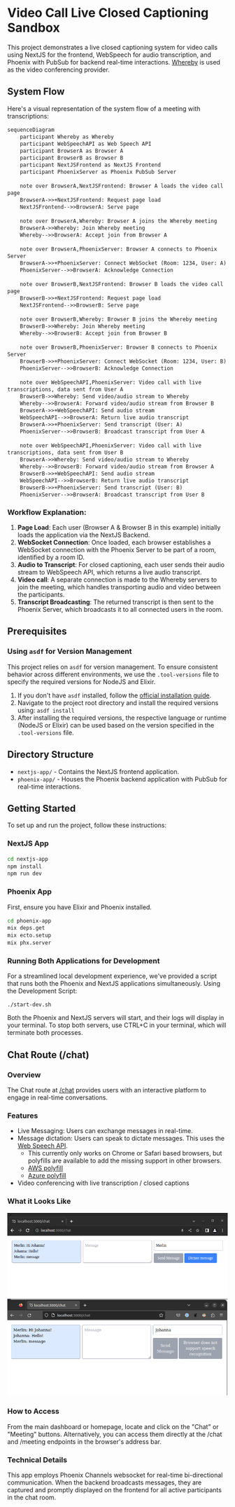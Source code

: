 # Video Call Live Closed Captioning Sandbox

This project demonstrates a live closed captioning system for video calls using NextJS for the frontend, WebSpeech for audio transcription, and Phoenix with PubSub for backend real-time interactions. [Whereby](https://whereby.com/) is used as the video conferencing provider.

## System Flow

Here's a visual representation of the system flow of a meeting with transcriptions:

```mermaid
sequenceDiagram
    participant Whereby as Whereby
    participant WebSpeechAPI as Web Speech API
    participant BrowserA as Browser A
    participant BrowserB as Browser B
    participant NextJSFrontend as NextJS Frontend
    participant PhoenixServer as Phoenix PubSub Server

    note over BrowserA,NextJSFrontend: Browser A loads the video call page
    BrowserA->>+NextJSFrontend: Request page load
    NextJSFrontend-->>BrowserA: Serve page

    note over BrowserA,Whereby: Browser A joins the Whereby meeting
    BrowserA->>Whereby: Join Whereby meeting
    Whereby-->>BrowserA: Accept join from Browser A

    note over BrowserA,PhoenixServer: Browser A connects to Phoenix Server
    BrowserA->>+PhoenixServer: Connect WebSocket (Room: 1234, User: A)
    PhoenixServer-->>BrowserA: Acknowledge Connection

    note over BrowserB,NextJSFrontend: Browser B loads the video call page
    BrowserB->>+NextJSFrontend: Request page load
    NextJSFrontend-->>BrowserB: Serve page

    note over BrowserB,Whereby: Browser B joins the Whereby meeting
    BrowserB->>Whereby: Join Whereby meeting
    Whereby-->>BrowserB: Accept join from Browser B

    note over BrowserB,PhoenixServer: Browser B connects to Phoenix Server
    BrowserB->>+PhoenixServer: Connect WebSocket (Room: 1234, User: B)
    PhoenixServer-->>BrowserB: Acknowledge Connection

    note over WebSpeechAPI,PhoenixServer: Video call with live transcriptions, data sent from User A
    BrowserB->>Whereby: Send video/audio stream to Whereby
    Whereby-->>BrowserA: Forward video/audio stream from Browser B
    BrowserA->>+WebSpeechAPI: Send audio stream
    WebSpeechAPI-->>BrowserA: Return live audio transcript
    BrowserA->>+PhoenixServer: Send transcript (User: A)
    PhoenixServer-->>BrowserB: Broadcast transcript from User A

    note over WebSpeechAPI,PhoenixServer: Video call with live transcriptions, data sent from User B
    BrowserA->>Whereby: Send video/audio stream to Whereby
    Whereby-->>BrowserB: Forward video/audio stream from Browser A
    BrowserB->>+WebSpeechAPI: Send audio stream
    WebSpeechAPI-->>BrowserB: Return live audio transcript
    BrowserB->>+PhoenixServer: Send transcript (User: B)
    PhoenixServer-->>BrowserA: Broadcast transcript from User B
```

### Workflow Explanation:

1. **Page Load**: Each user (Browser A & Browser B in this example) initially loads the application via the NextJS Backend.
2. **WebSocket Connection**: Once loaded, each browser establishes a WebSocket connection with the Phoenix Server to be part of a room, identified by a room ID.
3. **Audio to Transcript**: For closed captioning, each user sends their audio stream to WebSpeech API, which returns a live audio transcript.
4. **Video call**: A separate connection is made to the Whereby servers to join the meeting, which handles transporting audio and video between the participants.
5. **Transcript Broadcasting**: The returned transcript is then sent to the Phoenix Server, which broadcasts it to all connected users in the room.

## Prerequisites

### Using `asdf` for Version Management

This project relies on `asdf` for version management. To ensure consistent behavior across different environments, we use the `.tool-versions` file to specify the required versions for NodeJS and Elixir.

1. If you don't have `asdf` installed, follow the [official installation guide](https://asdf-vm.com/#/core-manage-asdf?id=install).
2. Navigate to the project root directory and install the required versions using: `asdf install`
3. After installing the required versions, the respective language or runtime (NodeJS or Elixir) can be used based on the version specified in the `.tool-versions` file.

## Directory Structure

- `nextjs-app/` - Contains the NextJS frontend application.
- `phoenix-app/` - Houses the Phoenix backend application with PubSub for real-time interactions.

## Getting Started

To set up and run the project, follow these instructions:

### NextJS App

```bash
cd nextjs-app
npm install
npm run dev
```

### Phoenix App

First, ensure you have Elixir and Phoenix installed.

```bash
cd phoenix-app
mix deps.get
mix ecto.setup
mix phx.server
```

### Running Both Applications for Development

For a streamlined local development experience, we've provided a script that runs both the Phoenix and NextJS applications simultaneously.
Using the Development Script:

```shell
./start-dev.sh
```

Both the Phoenix and NextJS servers will start, and their logs will display in your terminal. To stop both servers, use CTRL+C in your terminal, which will terminate both processes.

## Chat Route (/chat)

### Overview

The Chat route at [/chat](localhost:3000/chat) provides users with an interactive platform to engage in real-time conversations.

### Features

- Live Messaging: Users can exchange messages in real-time.
- Message dictation: Users can speak to dictate messages. This uses the [Web Speech API](https://developer.mozilla.org/en-US/docs/Web/API/Web_Speech_API).
  - This currently only works on Chrome or Safari based browsers, but polyfills are available to add the missing support in other browsers.
  - [AWS polyfill](https://github.com/ceuk/speech-recognition-aws-polyfill#:~:text=,AWS%20Transcribe%20as%20a%20fallback)
  - [Azure polyfill](https://github.com/compulim/web-speech-cognitive-services)
- Video conferencing with live transcription / closed captions

### What it Looks Like

![chat_screenshot](image/README/chat_screenshot.png)

### How to Access

From the main dashboard or homepage, locate and click on the "Chat" or "Meeting" buttons.
Alternatively, you can access them directly at the /chat and /meeting endpoints in the browser's address bar.

### Technical Details

This app employs Phoenix Channels websocket for real-time bi-directional communication. When the backend broadcasts messages, they are captured and promptly displayed on the frontend for all active participants in the chat room.
